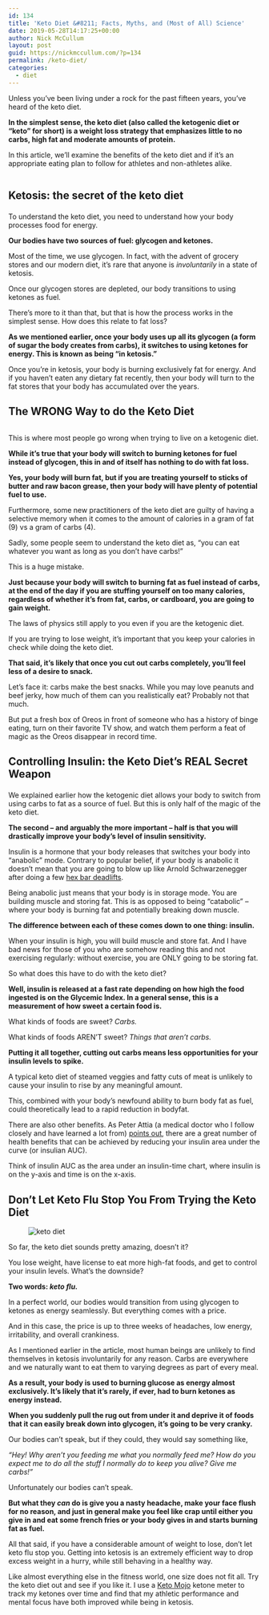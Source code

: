 ```yaml
---
id: 134
title: 'Keto Diet &#8211; Facts, Myths, and (Most of All) Science'
date: 2019-05-28T14:17:25+00:00
author: Nick McCullum
layout: post
guid: https://nickmccullum.com/?p=134
permalink: /keto-diet/
categories:
  - diet
---
```


Unless you&#8217;ve been living under a rock for the past fifteen years, you&#8217;ve heard of the keto diet. 

**In the simplest sense, the keto diet (also called the ketogenic diet or &#8220;keto&#8221; for short) is a weight loss strategy that emphasizes little to no carbs, high fat and moderate amounts of protein.** 

In this article, we’ll examine the benefits of the keto diet and if it’s an appropriate eating plan to follow for athletes and non-athletes alike.
<!--more-->
<div class="wp-block-image">
  <figure class="aligncenter"><img src="https://lh6.googleusercontent.com/j8M9JvLqKqMPuMKvyWuc0gxQXapvXJZm_F8CaBXNTNMwd4Gb6YGT2qLrp7Ud6sc3HQeeIka1H5C9Zdq3om4bxSJyPDGKgGbhOGRmUQ1p6irb90hyILwp8sQb5taaRlY8WQmkkCH4" alt="" /></figure>
</div>

## Ketosis: the secret of the keto diet<figure class="wp-block-embed-youtube wp-block-embed is-type-video is-provider-youtube wp-embed-aspect-16-9 wp-has-aspect-ratio">

<div class="wp-block-embed__wrapper">
</div></figure> 

To understand the keto diet, you need to understand how your body processes food for energy. 

**Our bodies have two sources of fuel: glycogen and ketones.** 

Most of the time, we use glycogen. In fact, with the advent of grocery stores and our modern diet, it&#8217;s rare that anyone is _involuntarily_ in a state of ketosis. 

Once our glycogen stores are depleted, our body transitions to using ketones as fuel. 

There&#8217;s more to it than that, but that is how the process works in the simplest sense. How does this relate to fat loss?

**As we mentioned earlier, once your body uses up all its glycogen (a form of sugar the body creates from carbs), it switches to using ketones for energy. This is known as being &#8220;in ketosis.&#8221;**

Once you&#8217;re in ketosis, your body is burning exclusively fat for energy. And if you haven&#8217;t eaten any dietary fat recently, then your body will turn to the fat stores that your body has accumulated over the years.

## The WRONG Way to do the Keto Diet

<div class="wp-block-image">
  <figure class="aligncenter"><img src="https://lh3.googleusercontent.com/8sHp-CXTI8yBr-g8bHY0BK88iKqucPhTbHAKplobVtRuDrWeLUHsqCbKmPcvpARFv09KZkjspMBc4NPhnTeq9fEeHke003vifCDbN26A2-NkTjDoXYyLHKiN9GO5afju7VaMYjfQ" alt="" /></figure>
</div>

This is where most people go wrong when trying to live on a ketogenic diet. 

**While it&#8217;s true that your body will switch to burning ketones for fuel instead of glycogen, this in and of itself has nothing to do with fat loss.** 

**Yes, your body will burn fat, but if you are treating yourself to sticks of butter and raw bacon grease, then your body will have plenty of potential fuel to use.** 

Furthermore, some new practitioners of the keto diet are guilty of having a selective memory when it comes to the amount of calories in a gram of fat (9) vs a gram of carbs (4).

Sadly, some people seem to understand the keto diet as, &#8220;you can eat whatever you want as long as you don&#8217;t have carbs!&#8221;

This is a huge mistake. 

**Just because your body will switch to burning fat as fuel instead of carbs, at the end of the day if you are stuffing yourself on too many calories, regardless of whether it&#8217;s from fat, carbs, or cardboard, you are going to gain weight.** 

The laws of physics still apply to you even if you are the ketogenic diet. 

If you are trying to lose weight, it&#8217;s important that you keep your calories in check while doing the keto diet. 

**That said, it&#8217;s likely that once you cut out carbs completely, you&#8217;ll feel less of a desire to snack.** 

Let&#8217;s face it: carbs make the best snacks. While you may love peanuts and beef jerky, how much of them can you realistically eat? Probably not that much.

But put a fresh box of Oreos in front of someone who has a history of binge eating, turn on their favorite TV show, and watch them perform a feat of magic as the Oreos disappear in record time.

## Controlling Insulin: the Keto Diet&#8217;s REAL Secret Weapon<figure class="wp-block-embed-youtube wp-block-embed is-type-video is-provider-youtube wp-embed-aspect-16-9 wp-has-aspect-ratio">

<div class="wp-block-embed__wrapper">
</div></figure> 

We explained earlier how the ketogenic diet allows your body to switch from using carbs to fat as a source of fuel. But this is only half of the magic of the keto diet.

**The second &#8211; and arguably the more important &#8211; half is that you will drastically improve your body&#8217;s level of insulin sensitivity.** 

Insulin is a hormone that your body releases that switches your body into &#8220;anabolic&#8221; mode. Contrary to popular belief, if your body is anabolic it doesn&#8217;t mean that you are going to blow up like Arnold Schwarzenegger after doing a few [hex bar deadlifts](https://nickmccullum.com/hex-bar-deadlifts/). 

Being anabolic just means that your body is in storage mode. You are building muscle and storing fat. This is as opposed to being &#8220;catabolic&#8221; &#8211; where your body is burning fat and potentially breaking down muscle. 

**The difference between each of these comes down to one thing: insulin.**

When your insulin is high, you will build muscle and store fat. And I have bad news for those of you who are somehow reading this and not exercising regularly: without exercise, you are ONLY going to be storing fat.

So what does this have to do with the keto diet?

**Well, insulin is released at a fast rate depending on how high the food ingested is on the Glycemic Index. In a general sense, this is a measurement of how sweet a certain food is.** 

What kinds of foods are sweet? _Carbs._ 

What kinds of foods AREN&#8217;T sweet? _Things that aren&#8217;t carbs._

**Putting it all together, cutting out carbs means less opportunities for your insulin levels to spike.** 

A typical keto diet of steamed veggies and fatty cuts of meat is unlikely to cause your insulin to rise by any meaningful amount. 

This, combined with your body&#8217;s newfound ability to burn body fat as fuel, could theoretically lead to a rapid reduction in bodyfat.

There are also other benefits. As Peter Attia (a medical doctor who I follow closely and have learned a lot from) [points out](https://peterattiamd.com/2016-update/), there are a great number of health benefits that can be achieved by reducing your insulin area under the curve (or insulian AUC). 

Think of insulin AUC as the area under an insulin-time chart, where insulin is on the y-axis and time is on the x-axis. 

## Don&#8217;t Let Keto Flu Stop You From Trying the Keto Diet

<div class="wp-block-image">
  <figure class="aligncenter"><img src="https://lh3.googleusercontent.com/0TuLTJ-q9hFbBwbdFGbWZJ5BzOCp-a0Q6ZyEW6aaHD1M4hcghE-BOgPGIEWzw5-NQOau_WyO6JJy3QzDOTZpt3j9fYtov_iAvqdPGLJsMSXzjhJrCfdQ9Q13VOdyReEpB3HV4irB" alt="keto diet" /></figure>
</div>

So far, the keto diet sounds pretty amazing, doesn&#8217;t it?

You lose weight, have license to eat more high-fat foods, and get to control your insulin levels. What&#8217;s the downside?

**Two words: _keto flu._**

In a perfect world, our bodies would transition from using glycogen to ketones as energy seamlessly. But everything comes with a price. 

And in this case, the price is up to three weeks of headaches, low energy, irritability, and overall crankiness. 

As I mentioned earlier in the article, most human beings are unlikely to find themselves in ketosis involuntarily for any reason. Carbs are everywhere and we naturally want to eat them to varying degrees as part of every meal.

**As a result, your body is used to burning glucose as energy almost exclusively. It&#8217;s likely that it&#8217;s rarely, if ever, had to burn ketones as energy instead.**

**When you suddenly pull the rug out from under it and deprive it of foods that it can easily break down into glycogen, it&#8217;s going to be very cranky.** 

Our bodies can&#8217;t speak, but if they could, they would say something like, 

_&#8220;Hey! Why aren&#8217;t you feeding me what you normally feed me? How do you expect me to do all the stuff I normally do to keep you alive? Give me carbs!&#8221;_

Unfortunately our bodies can&#8217;t speak.

**But what they _can_ do is give you a nasty headache, make your face flush for no reason, and just in general make you feel like crap until either you give in and eat some french fries or your body gives in and starts burning fat as fuel.**

All that said, if you have a considerable amount of weight to lose, don&#8217;t let keto flu stop you. Getting into ketosis is an extremely efficient way to drop excess weight in a hurry, while still behaving in a healthy way.

Like almost everything else in the fitness world, one size does not fit all. Try the keto diet out and see if you like it. I use a [Keto Mojo](https://keto-mojo.com/) ketone meter to track my ketones over time and find that my athletic performance and mental focus have both improved while being in ketosis.
